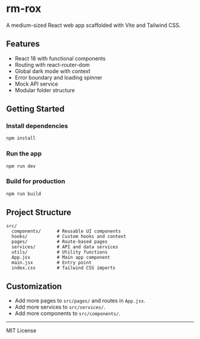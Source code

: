 # rm-rox

A medium-sized React web app scaffolded with Vite and Tailwind CSS.

## Features
- React 18 with functional components
- Routing with react-router-dom
- Global dark mode with context
- Error boundary and loading spinner
- Mock API service
- Modular folder structure

## Getting Started

### Install dependencies
```bash
npm install
```

### Run the app
```bash
npm run dev
```

### Build for production
```bash
npm run build
```

## Project Structure
```
src/
  components/      # Reusable UI components
  hooks/           # Custom hooks and context
  pages/           # Route-based pages
  services/        # API and data services
  utils/           # Utility functions
  App.jsx          # Main app component
  main.jsx         # Entry point
  index.css        # Tailwind CSS imports
```

## Customization
- Add more pages to `src/pages/` and routes in `App.jsx`.
- Add more services to `src/services/`.
- Add more components to `src/components/`.

---

MIT License 